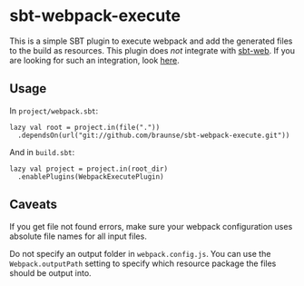 # sbt-webpack-execute

This is a simple SBT plugin to execute webpack and add the
generated files to the build as resources.
This plugin does *not* integrate with
[sbt-web](https://github.com/sbt/sbt-web).
If you are looking for such an integration, look
[here](https://github.com/stejskal/sbt-webpack).

## Usage

In `project/webpack.sbt`:

    lazy val root = project.in(file("."))
      .dependsOn(url("git://github.com/braunse/sbt-webpack-execute.git"))

And in `build.sbt`:

    lazy val project = project.in(root_dir)
      .enablePlugins(WebpackExecutePlugin)

## Caveats

If you get file not found errors, make sure your webpack
configuration uses absolute file names for all input files.

Do not specify an output folder in `webpack.config.js`.
You can use the `Webpack.outputPath` setting to specify
which resource package the files should be output into.
